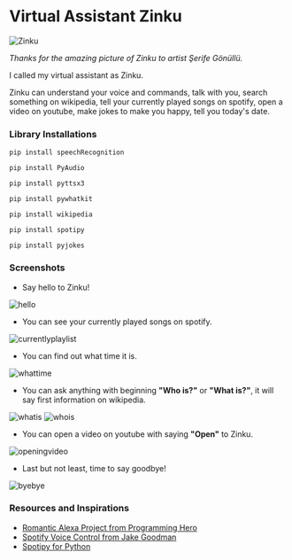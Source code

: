 # Virtual Assistant Zinku
![Zinku](https://user-images.githubusercontent.com/58422765/112621754-2b8fef80-8e3b-11eb-8fb8-7a2cb1af5801.jpg)

*Thanks for the amazing picture of Zinku to artist Şerife Gönüllü.*

I called my virtual assistant as Zinku.

Zinku can understand your voice and commands, talk with you, search something on wikipedia, tell your currently played songs on spotify, open a video on youtube, make jokes to make you happy, tell you today's date.

### Library Installations
```
pip install speechRecognition
```

```
pip install PyAudio
```

```
pip install pyttsx3
```

```
pip install pywhatkit
```

```
pip install wikipedia
```

```
pip install spotipy
```

```
pip install pyjokes
```


### Screenshots

* Say hello to Zinku!

![hello](https://user-images.githubusercontent.com/58422765/112618945-c38bda00-8e37-11eb-89e2-e86b7177fa4d.PNG)

* You can see your currently played songs on spotify.

![currentlyplaylist](https://user-images.githubusercontent.com/58422765/112619003-d56d7d00-8e37-11eb-9791-e385af102e1f.PNG)

* You can find out what time it is.

![whattime](https://user-images.githubusercontent.com/58422765/112618977-cc7cab80-8e37-11eb-9e65-ca931891e3d8.PNG)

* You can ask anything with beginning **"Who is?"** or **"What is?"**, it will say first information on wikipedia. 

![whatis](https://user-images.githubusercontent.com/58422765/112618975-cc7cab80-8e37-11eb-8a54-ff3029895cf6.PNG)
![whois](https://user-images.githubusercontent.com/58422765/112618978-cd154200-8e37-11eb-8a65-040efa9317a1.PNG)

* You can open a video on youtube with saying **"Open"** to Zinku.

![openingvideo](https://user-images.githubusercontent.com/58422765/112618971-cbe41500-8e37-11eb-8011-64655880e809.PNG)

* Last but not least, time to say goodbye!

![byebye](https://user-images.githubusercontent.com/58422765/112621200-8543ea00-8e3a-11eb-9417-2ac3ede37e2f.PNG)



### Resources and Inspirations
* [Romantic Alexa Project from Programming Hero](https://youtu.be/AWvsXxDtEkU)
* [Spotify Voice Control from Jake Goodman](https://youtu.be/tsFVzYVVr4c)
* [Spotipy for Python](https://www.section.io/engineering-education/spotify-python-part-1/)
